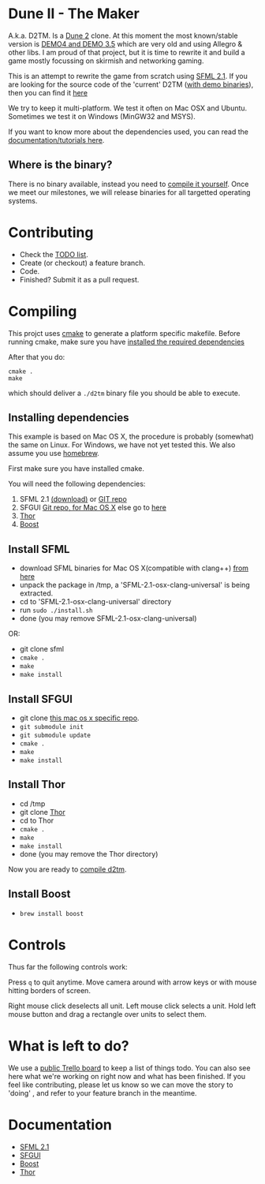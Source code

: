 Dune II - The Maker
===================
A.k.a. D2TM. Is a [Dune 2](http://en.wikipedia.org/wiki/Dune_II) clone. At this moment the most known/stable version is [DEMO4 and DEMO 3.5](http://dune2themaker.fundynamic.com/?page_id=11) which are very old and using
Allegro & other libs. I am proud of that project, but it is time to rewrite it and build a game mostly focussing on skirmish
and networking gaming.

This is an attempt to rewrite the game from scratch using [SFML 2.1](http://www.sfml-dev.org/resources.php). If you are looking for the source code of the 'current' D2TM ([with demo binaries](http://dune2themaker.fundynamic.com/downloads/)), then you can find it [here](https://github.com/stefanhendriks/Dune-II---The-Maker/tree/d2tm_allegro)

We try to keep it multi-platform. We test it often on Mac OSX and Ubuntu. Sometimes we test it
on Windows (MinGW32 and MSYS).

If you want to know more about the dependencies used, you can read the [documentation/tutorials here](#documentation).

Where is the binary?
--------------------
There is no binary available, instead you need to [compile it yourself](#compiling). Once we meet our milestones, we will release binaries for all targetted operating systems.

Contributing
============
- Check the [TODO list](#tododoingdone). 
- Create (or checkout) a feature branch. 
- Code. 
- Finished? Submit it as a pull request.

Compiling
=========
This projct uses [cmake](http://www.cmake.org/) to generate a platform specific makefile. 
Before running cmake, make sure you have [installed the required dependencies](#installing-dependencies)

After that you do:

```
cmake .
make
```

which should deliver a ```./d2tm``` binary file you should be able to execute. 

Installing dependencies
-----------------------
This example is based on Mac OS X, the procedure is probably (somewhat) the same on Linux. For Windows, we have not yet tested this. We also assume you use [homebrew](http://brew.sh/).

First make sure you have installed cmake.

You will need the following dependencies:

1. SFML 2.1 [(download)](http://www.sfml-dev.org/download/sfml/2.1/) or [GIT repo](https://github.com/LaurentGomila/SFML)
2. SFGUI [Git repo, for Mac OS X](https://github.com/stefanhendriks/SFGUI/tree/fix-mac-osx-compiling) else go to [here](https://github.com/TankOs/SFGUI)
3. [Thor](https://github.com/Bromeon/Thor)
4. [Boost](http://www.boost.org/users/download/)

Install SFML
------------
- download SFML binaries for Mac OS X(compatible with clang++) [from here](http://www.sfml-dev.org/download/sfml/2.1/)
- unpack the package in /tmp, a 'SFML-2.1-osx-clang-universal' is being extracted.
- cd to 'SFML-2.1-osx-clang-universal' directory
- run ```sudo ./install.sh```
- done (you may remove SFML-2.1-osx-clang-universal)

OR:

- git clone sfml
- `cmake .`
- `make`
- `make install`

Install SFGUI
-------------
- git clone [this mac os x specific repo](https://github.com/stefanhendriks/SFGUI/tree/fix-mac-osx-compiling).
- `git submodule init`
- `git submodule update`
- `cmake .`
- `make`
- `make install`


Install Thor
------------
- cd /tmp
- git clone [Thor](https://github.com/Bromeon/Thor)
- cd to Thor
- `cmake .`
- `make`
- `make install`
- done (you may remove the Thor directory)

Now you are ready to [compile d2tm](#compiling).

Install Boost
-------------
- `brew install boost`


Controls
========
Thus far the following controls work:

Press `q` to quit anytime.
Move camera around with arrow keys or with mouse hitting borders of screen.

Right mouse click deselects all unit.
Left mouse click selects a unit.
Hold left mouse button and drag a rectangle over units to select them.

What is left to do?
===================
We use a [public Trello board](https://trello.com/b/3he26cm4/dune-ii-the-maker) to keep a list of things todo. You can also see here what we're working on right now and what has been finished. If you feel like contributing, please let us know so we can move the story to 'doing' , and refer to your feature branch in the meantime.

Documentation
=============
- [SFML 2.1](http://www.sfml-dev.org/tutorials/2.1/)
- [SFGUI](http://sfgui.sfml-dev.de/p/docs)
- [Boost](http://www.boost.org/doc/)
- [Thor](http://www.bromeon.ch/libraries/thor/v2.0/doc/index.html)

